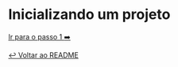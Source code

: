 # Inicializando um projeto

[Ir para o passo 1 :arrow_right:](passo01.md)

[:leftwards_arrow_with_hook: Voltar ao README ](README.md)
